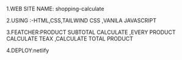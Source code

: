 1.WEB SITE NAME: shopping-calculate


2.USING :-HTML,CSS,TAILWIND CSS ,VANILA JAVASCRIPT


3.FEATCHER:PRODUCT SUBTOTAL CALCULATE ,EVERY PRODUCT CALCULATE TEAX ,CALCULATE TOTAL PRODUCT


4.DEPLOY:netlify 
